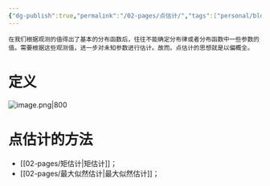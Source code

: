 ```yaml
---
{"dg-publish":true,"permalink":"/02-pages/点估计/","tags":["personal/blog","概率论"]}
---
```


```ad-hint
在我们根据观测的值得出了基本的分布函数后，往往不能确定分布律或者分布函数中一些参数的值。需要根据这些观测值，进一步对未知参数进行估计。故而，点估计的思想就是以偏概全。
```
# 定义
![image.png|800](https://yelanyanyu-img-bed.oss-cn-hangzhou.aliyuncs.com/img/blog/2024/06/20240623152835.png)

# 点估计的方法
- [[02-pages/矩估计\|矩估计]]；
- [[02-pages/最大似然估计\|最大似然估计]]；
